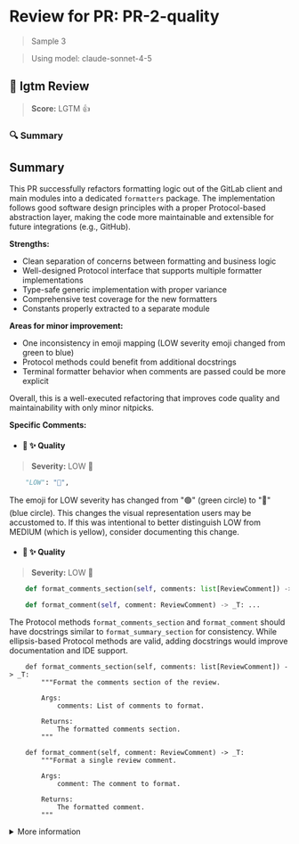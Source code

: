 # Review for PR: PR-2-quality

> Sample 3

> Using model: claude-sonnet-4-5


## 🦉 lgtm Review

> **Score:** LGTM 👍

### 🔍 Summary

## Summary

This PR successfully refactors formatting logic out of the GitLab client and main modules into a dedicated `formatters` package. The implementation follows good software design principles with a proper Protocol-based abstraction layer, making the code more maintainable and extensible for future integrations (e.g., GitHub).

**Strengths:**
- Clean separation of concerns between formatting and business logic
- Well-designed Protocol interface that supports multiple formatter implementations
- Type-safe generic implementation with proper variance
- Comprehensive test coverage for the new formatters
- Constants properly extracted to a separate module

**Areas for minor improvement:**
- One inconsistency in emoji mapping (LOW severity emoji changed from green to blue)
- Protocol methods could benefit from additional docstrings
- Terminal formatter behavior when comments are passed could be more explicit

Overall, this is a well-executed refactoring that improves code quality and maintainability with only minor nitpicks.


**Specific Comments:**

- #### 🦉 ✨ Quality

> **Severity:** LOW 🔵


`````python
    "LOW": "🔵",
`````


The emoji for LOW severity has changed from "🟢" (green circle) to "🔵" (blue circle). This changes the visual representation users may be accustomed to. If this was intentional to better distinguish LOW from MEDIUM (which is yellow), consider documenting this change.




- #### 🦉 ✨ Quality

> **Severity:** LOW 🔵


`````python
    def format_comments_section(self, comments: list[ReviewComment]) -> _T: ...

    def format_comment(self, comment: ReviewComment) -> _T: ...
`````


The Protocol methods `format_comments_section` and `format_comment` should have docstrings similar to `format_summary_section` for consistency. While ellipsis-based Protocol methods are valid, adding docstrings would improve documentation and IDE support.



`````suggestion
    def format_comments_section(self, comments: list[ReviewComment]) -> _T:
        """Format the comments section of the review.
        
        Args:
            comments: List of comments to format.
            
        Returns:
            The formatted comments section.
        """

    def format_comment(self, comment: ReviewComment) -> _T:
        """Format a single review comment.
        
        Args:
            comment: The comment to format.
            
        Returns:
            The formatted comment.
        """
`````








<details><summary>More information</summary>

- **Id**: `b6b7ff2015384a3f83aede7a3f708fe9`
- **Model**: `claude-sonnet-4-5`
- **Created at**: `2025-09-30T12:47:11.735690+00:00`


<details><summary>Usage summary</summary>

- **Request count**: `2`
- **Request tokens**: `76,311`
- **Response tokens**: `1,781`
- **Total tokens**: `78,092`

</details>


> See the [📚 lgtm-ai repository](https://github.com/elementsinteractive/lgtm-ai) for more information about lgtm.

</details>
